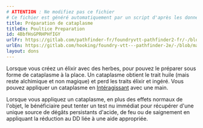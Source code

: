 ```yaml
---
# ATTENTION : Ne modifiez pas ce fichier
# Ce fichier est généré automatiquement par un script d'après les données du module Foundry VTT officiel et de sa traduction
title: Préparation de cataplasme
titleEn: Poultice Preparation
id: 4BbfHsGPRHPHfIGY
urlFr: https://gitlab.com/pathfinder-fr/foundryvtt-pathfinder2-fr/-/blob/master/data/feats/4BbfHsGPRHPHfIGY.htm
urlEn: https://gitlab.com/hooking/foundry-vtt---pathfinder-2e/-/blob/master/packs/data/feats.db/poultice-preparation.json
layout: dons
---
```

Lorsque vous créez un élixir avec des herbes, pour pouvez le préparer sous forme de cataplasme à la place. Un cataplasme obtient le trait huile (mais reste alchimique et non magique) et perd les traits élixir et ingéré. Vous pouvez appliquer un cataplasme en [Intéragissant](../actions/interagir.md) avec une main.

Lorsque vous appliquez un cataplasme, en plus des effets normaux de l'objet, le bénéficiaire peut tenter un test nu immédiat pour récupérer d'une unique source de dégâts persistants d'acide, de feu ou de saignement en appliquant la réduction au DD liée à une aide appropriée.
